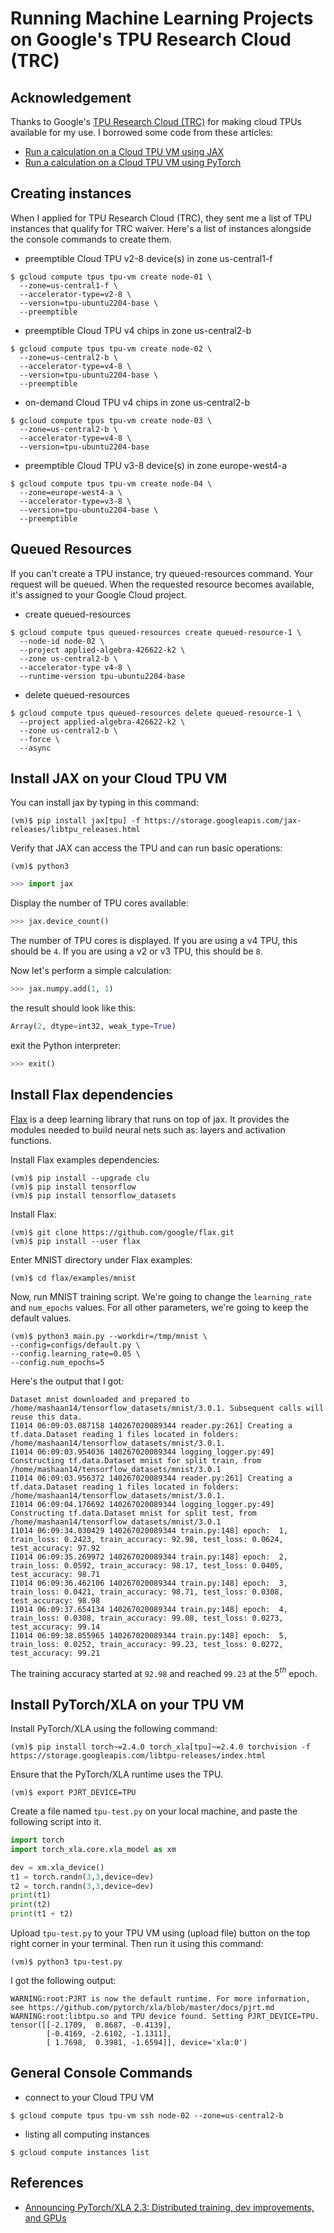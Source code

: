 # Running Machine Learning Projects on Google's TPU Research Cloud (TRC)

## Acknowledgement
Thanks to Google's [TPU Research Cloud (TRC)](https://sites.research.google/trc/about/) for making cloud TPUs available for my use. I borrowed some code from these articles:
- [Run a calculation on a Cloud TPU VM using JAX](https://cloud.google.com/tpu/docs/run-calculation-jax)
- [Run a calculation on a Cloud TPU VM using PyTorch](https://cloud.google.com/tpu/docs/run-calculation-pytorch)

## Creating instances 
When I applied for TPU Research Cloud (TRC), they sent me a list of TPU instances that qualify for TRC waiver. Here's a list of instances alongside the console commands to create them.
- preemptible Cloud TPU v2-8 device(s) in zone us-central1-f
```console
$ gcloud compute tpus tpu-vm create node-01 \
  --zone=us-central1-f \
  --accelerator-type=v2-8 \
  --version=tpu-ubuntu2204-base \
  --preemptible
```
- preemptible Cloud TPU v4 chips in zone us-central2-b
```console
$ gcloud compute tpus tpu-vm create node-02 \
  --zone=us-central2-b \
  --accelerator-type=v4-8 \
  --version=tpu-ubuntu2204-base \
  --preemptible
```
- on-demand Cloud TPU v4 chips in zone us-central2-b
```console
$ gcloud compute tpus tpu-vm create node-03 \
  --zone=us-central2-b \
  --accelerator-type=v4-8 \
  --version=tpu-ubuntu2204-base
```
- preemptible Cloud TPU v3-8 device(s) in zone europe-west4-a
```console
$ gcloud compute tpus tpu-vm create node-04 \
  --zone=europe-west4-a \
  --accelerator-type=v3-8 \
  --version=tpu-ubuntu2204-base \
  --preemptible
```

## Queued Resources
If you can't create a TPU instance, try queued-resources command. Your request will be queued. When the requested resource becomes available, it's assigned to your Google Cloud project.
- create queued-resources
```console
$ gcloud compute tpus queued-resources create queued-resource-1 \
  --node-id node-02 \
  --project applied-algebra-426622-k2 \
  --zone us-central2-b \
  --accelerator-type v4-8 \
  --runtime-version tpu-ubuntu2204-base
```
- delete queued-resources
```console
$ gcloud compute tpus queued-resources delete queued-resource-1 \
  --project applied-algebra-426622-k2 \
  --zone us-central2-b \
  --force \
  --async
```

## Install JAX on your Cloud TPU VM
You can install jax by typing in this command:
```console
(vm)$ pip install jax[tpu] -f https://storage.googleapis.com/jax-releases/libtpu_releases.html
```

Verify that JAX can access the TPU and can run basic operations:
```console
(vm)$ python3
```
```python
>>> import jax
```

Display the number of TPU cores available:
```python
>>> jax.device_count()
```
The number of TPU cores is displayed. If you are using a v4 TPU, this should be `4`. If you are using a v2 or v3 TPU, this should be `8`.

Now let's perform a simple calculation:
```python
>>> jax.numpy.add(1, 1)
```
the result should look like this:
```python
Array(2, dtype=int32, weak_type=True)
```

exit the Python interpreter:
```python
>>> exit()
```

## Install Flax dependencies
[Flax](https://github.com/google/flax/tree/main) is a deep learning library that runs on top of jax. It provides the modules needed to build neural nets such as: layers and activation functions.

Install Flax examples dependencies:
```console
(vm)$ pip install --upgrade clu
(vm)$ pip install tensorflow
(vm)$ pip install tensorflow_datasets
```

Install Flax:
```console
(vm)$ git clone https://github.com/google/flax.git
(vm)$ pip install --user flax
```

Enter MNIST directory under Flax examples:
```console
(vm)$ cd flax/examples/mnist
```

Now, run MNIST training script. We're going to change the `learning_rate` and `num_epochs` values. For all other parameters, we're going to keep the default values.
```console
(vm)$ python3 main.py --workdir=/tmp/mnist \
--config=configs/default.py \
--config.learning_rate=0.05 \
--config.num_epochs=5
```

Here's the output that I got:
```console
Dataset mnist downloaded and prepared to /home/mashaan14/tensorflow_datasets/mnist/3.0.1. Subsequent calls will reuse this data.
I1014 06:09:03.087158 140267020089344 reader.py:261] Creating a tf.data.Dataset reading 1 files located in folders: /home/mashaan14/tensorflow_datasets/mnist/3.0.1.
I1014 06:09:03.954036 140267020089344 logging_logger.py:49] Constructing tf.data.Dataset mnist for split train, from /home/mashaan14/tensorflow_datasets/mnist/3.0.1
I1014 06:09:03.956372 140267020089344 reader.py:261] Creating a tf.data.Dataset reading 1 files located in folders: /home/mashaan14/tensorflow_datasets/mnist/3.0.1.
I1014 06:09:04.176692 140267020089344 logging_logger.py:49] Constructing tf.data.Dataset mnist for split test, from /home/mashaan14/tensorflow_datasets/mnist/3.0.1
I1014 06:09:34.030429 140267020089344 train.py:148] epoch:  1, train_loss: 0.2423, train_accuracy: 92.98, test_loss: 0.0624, test_accuracy: 97.92
I1014 06:09:35.269972 140267020089344 train.py:148] epoch:  2, train_loss: 0.0592, train_accuracy: 98.17, test_loss: 0.0405, test_accuracy: 98.71
I1014 06:09:36.462106 140267020089344 train.py:148] epoch:  3, train_loss: 0.0421, train_accuracy: 98.71, test_loss: 0.0308, test_accuracy: 98.98
I1014 06:09:37.654134 140267020089344 train.py:148] epoch:  4, train_loss: 0.0308, train_accuracy: 99.08, test_loss: 0.0273, test_accuracy: 99.14
I1014 06:09:38.855965 140267020089344 train.py:148] epoch:  5, train_loss: 0.0252, train_accuracy: 99.23, test_loss: 0.0272, test_accuracy: 99.21
```

The training accuracy started at `92.98` and reached `99.23` at the $5^{th}$ epoch.

## Install PyTorch/XLA on your TPU VM
Install PyTorch/XLA using the following command:
```console
(vm)$ pip install torch~=2.4.0 torch_xla[tpu]~=2.4.0 torchvision -f https://storage.googleapis.com/libtpu-releases/index.html
```

Ensure that the PyTorch/XLA runtime uses the TPU.
```console
(vm)$ export PJRT_DEVICE=TPU
```

Create a file named `tpu-test.py` on your local machine, and paste the following script into it.
```python
import torch
import torch_xla.core.xla_model as xm

dev = xm.xla_device()
t1 = torch.randn(3,3,device=dev)
t2 = torch.randn(3,3,device=dev)
print(t1)
print(t2)
print(t1 + t2)
```

Upload `tpu-test.py` to your TPU VM using (upload file) button on the top right corner in your terminal. Then run it using this command:
```console
(vm)$ python3 tpu-test.py
```

I got the following output:
```console
WARNING:root:PJRT is now the default runtime. For more information, see https://github.com/pytorch/xla/blob/master/docs/pjrt.md
WARNING:root:libtpu.so and TPU device found. Setting PJRT_DEVICE=TPU.
tensor([[-2.1709,  0.8687, -0.4139],
        [-0.4169, -2.6102, -1.1311],
        [ 1.7698,  0.3981, -1.6594]], device='xla:0')
```

## General Console Commands
- connect to your Cloud TPU VM
```console
$ gcloud compute tpus tpu-vm ssh node-02 --zone=us-central2-b
```

- listing all computing instances
```console
$ gcloud compute instances list
```

## References
- [Announcing PyTorch/XLA 2.3: Distributed training, dev improvements, and GPUs](https://cloud.google.com/blog/products/ai-machine-learning/introducing-pytorch-xla-2-3)
